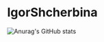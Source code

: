 # IgorShcherbina

![Anurag's GitHub stats](https://github-readme-stats.vercel.app/api?username=igorsii1976&show_icons=true&theme=radical)
